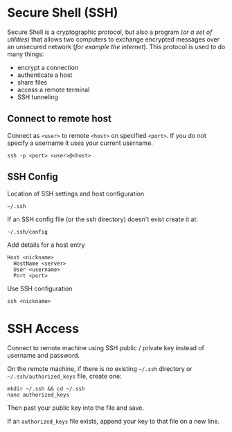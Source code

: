 # Secure Shell (SSH)

Secure Shell is a cryptographic protocol, but also a program (_or a set of utilities_) that allows two computers to exchange encrypted messages over an unsecured network (_for example the internet_). This protocol is used to do many things: 

- encrypt a connection
- authenticate a host
- share files
- access a remote terminal
- SSH tunneling

## Connect to remote host

Connect as `<user>` to remote `<host>` on specified `<port>`. If you do not specify a username it uses your current username.

    ssh -p <port> <user>@<host>

## SSH Config

Location of SSH settings and host configuration

    ~/.ssh

If an SSH config file (or the ssh directory) doesn't exist create it at:

    ~/.ssh/config

Add details for a host entry

    Host <nickname>
      HostName <server>
      User <username>
      Port <port>

Use SSH configuration

    ssh <nickname>

# SSH Access

Connect to remote machine using SSH public / private key instead of username and password.

On the remote machine, if there is no existing `~/.ssh` directory or `~/.ssh/authorized_keys` file, create one:

    mkdir ~/.ssh && cd ~/.ssh
    nano authorized_keys

Then past your public key into the file and save.

If an `authorized_keys` file exists, append your key to that file on a new line.
